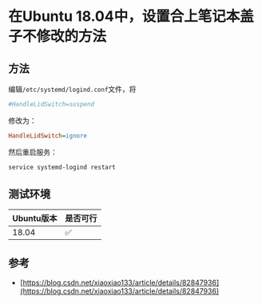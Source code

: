 # 在Ubuntu 18.04中，设置合上笔记本盖子不修改的方法

## 方法

编辑`/etc/systemd/logind.conf`文件，将

````ini
#HandleLidSwitch=suspend
````

修改为：

````ini
HandleLidSwitch=ignore
````

然后重启服务：

````bash
service systemd-logind restart
````

## 测试环境

| Ubuntu版本 | 是否可行           |
| ---------- | ------------------ |
| 18.04      | :white_check_mark: |

## 参考

- [https://blog.csdn.net/xiaoxiao133/article/details/82847936](https://blog.csdn.net/xiaoxiao133/article/details/82847936)